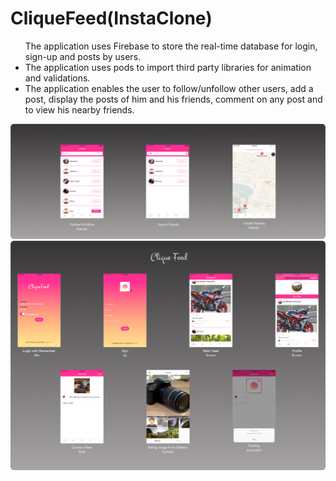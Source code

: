 # CliqueFeed(InstaClone)
<p>
  <ul
  <li>The application uses Firebase to store the real-time database for login, sign-up and posts by users.</li>
  <li>The application uses pods to import third party libraries for animation and validations.</li>
  <li>The application enables the user to follow/unfollow other users, add a post, display the posts of him and his friends, comment on any post and to view his nearby friends.</li>
</ul>
</p>
<img src="CliqueFeedScreenshot2.png" />
<img src="CliqueFeedScreenshot1.png" />

